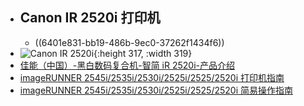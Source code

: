- ## Canon IR 2520i 打印机
	- ((6401e831-bb19-486b-9ec0-37262f1434f6))
- ![Canon IR 2520i](https://www.canon.com.cn/Upload/product_picture/128/002.jpg){:height 317, :width 319}
- [佳能（中国）-黑白数码复合机-智简 iR 2520i-产品介绍](https://www.canon.com.cn/product/ir2520i/)
- [imageRUNNER 2545i/2535i/2530i/2525i/2525/2520i 打印机指南](https://www.canon.com.cn/supports/download/simsdetail/0300772401.html)
- [imageRUNNER 2545i/2535i/2530i/2525i/2525/2520i 简易操作指南](https://www.canon.com.cn/supports/download/simsdetail/0301372301.html)